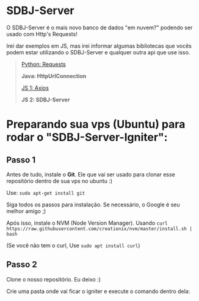# SDBJ-Server

O SDBJ-Server é o mais novo banco de dados "em nuvem?" podendo ser usado com Http's Requests!

Irei dar exemplos em JS, mas irei informar algumas bibliotecas que vocês podem estar utilizando o SDBJ-Server e qualquer outra api que use isso.

> [Python: Requests](https://docs.python-requests.org/pt_BR/latest/user/quickstart.html)
> 
> **Java: HttpUrlConnection**
> 
> [JS 1: Axios](https://axios-http.com/)
> 
> **JS 2: SDBJ-Server**




# Preparando sua vps (Ubuntu) para rodar o "SDBJ-Server-Igniter":

## Passo 1
Antes de tudo, instale o **Git**. Ele que vai ser usado para clonar esse repositório dentro de sua vps no ubuntu :)

Use: ```sudo apt-get install git```

Siga todos os passos para instalação. Se necessário, o Google é seu melhor amigo ;)


Após isso, instale o NVM (Node Version Manager). Usando ```curl https://raw.githubusercontent.com/creationix/nvm/master/install.sh | bash```

(Se você não tem o curl, Use ```sudo apt install curl```)


## Passo 2
Clone o nosso repositório. Eu deixo :)

Crie uma pasta onde vai ficar o igniter e execute o comando dentro dela:
